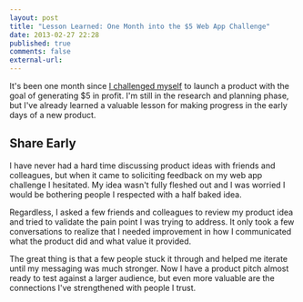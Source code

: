 ```yaml
---
layout: post
title: "Lesson Learned: One Month into the $5 Web App Challenge"
date: 2013-02-27 22:28
published: true
comments: false
external-url:
---
```

It's been one month since [I challenged myself](http://www.gerlandopiro.com/2013/01/27/starting-the-5-dollars-web-app-challenge) to launch a product with the goal of generating $5 in profit. I'm still in the research and planning phase, but I've already learned a valuable lesson for making progress in the early days of a new product.

## Share Early

I have never had a hard time discussing product ideas with friends and colleagues, but when it came to soliciting feedback on my web app challenge I hesitated. My idea wasn't fully fleshed out and I was worried I would be bothering people I respected with a half baked idea.

Regardless, I asked a few friends and colleagues to review my product idea and tried to validate the pain point I was trying to address. It only took a few conversations to realize that I needed improvement in how I communicated what the product did and what value it provided.

The great thing is that a few people stuck it through and helped  me iterate until my messaging was much stronger. Now I have a product pitch almost ready to test against a larger audience, but even more valuable are the connections I've strengthened with people I trust.
